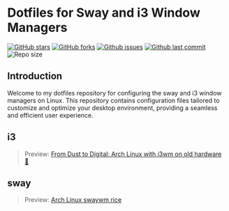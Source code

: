# Dotfiles for Sway and i3 Window Managers

[![GitHub stars](https://img.shields.io/github/stars/2giosangmitom/dotfiles?style=for-the-badge&logo=starship&color=c69ff5&logoColor=D9E0EE&labelColor=302D41)](https://github.com/2giosangmitom/dotfiles/stargazers)
[![GitHub forks](https://img.shields.io/github/forks/2giosangmitom/dotfiles.svg?style=for-the-badge&logo=starship&color=8bd5ca&logoColor=D9E0EE&labelColor=302D41)](https://github.com/2giosangmitom/dotfiles/forks)
[![Github issues](https://img.shields.io/github/issues/2giosangmitom/dotfiles?style=for-the-badge&logo=bilibili&color=F5E0DC&logoColor=D9E0EE&labelColor=302D41)](https://github.com/2giosangmitom/dotfiles/issues)
[![Github last commit](https://img.shields.io/github/last-commit/2giosangmitom/dotfiles?style=for-the-badge&logo=starship&color=8bd5ca&logoColor=D9E0EE&labelColor=302D41)](https://github.com/2giosangmitom/dotfiles/graphs/commit-activity)
![Repo size](https://img.shields.io/github/repo-size/2giosangmitom/dotfiles?color=%23DDB6F2&label=SIZE&logo=codesandbox&style=for-the-badge&logoColor=D9E0EE&labelColor=302D41)

## Introduction

Welcome to my dotfiles repository for configuring the sway and i3 window managers on Linux. This repository contains configuration files tailored to customize and optimize your desktop environment, providing a seamless and efficient user experience.

## i3

> Preview: [From Dust to Digital: Arch Linux with i3wm on old hardware 🚀](https://youtu.be/dQkbVVCDTy0)

## sway

> Preview: [Arch Linux swaywm rice](https://youtu.be/IpM8FoWltrY)
